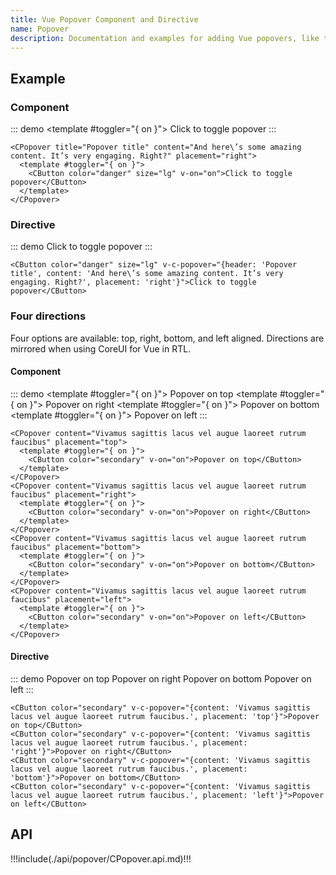 ```yaml
---
title: Vue Popover Component and Directive
name: Popover
description: Documentation and examples for adding Vue popovers, like those found in iOS, to any element on your site.
---
```


## Example

### Component

::: demo
<CPopover title="Popover title" content="And here\’s some amazing content. It’s very engaging. Right?" placement="right">
  <template #toggler="{ on }">
    <CButton color="danger" size="lg" v-on="on">Click to toggle popover</CButton>
  </template>
</CPopover>
:::
```vue
<CPopover title="Popover title" content="And here\’s some amazing content. It’s very engaging. Right?" placement="right">
  <template #toggler="{ on }">
    <CButton color="danger" size="lg" v-on="on">Click to toggle popover</CButton>
  </template>
</CPopover>
```

### Directive

::: demo
<CButton color="danger" size="lg" v-c-popover="{header: 'Popover title', content: 'And here\’s some amazing content. It’s very engaging. Right?', placement: 'right'}">Click to toggle popover</CButton>
:::
```vue
<CButton color="danger" size="lg" v-c-popover="{header: 'Popover title', content: 'And here\’s some amazing content. It’s very engaging. Right?', placement: 'right'}">Click to toggle popover</CButton>
```

### Four directions

Four options are available: top, right, bottom, and left aligned. Directions are mirrored when using CoreUI for Vue in RTL.

#### Component

::: demo
<CPopover content="Vivamus sagittis lacus vel augue laoreet rutrum faucibus" placement="top">
  <template #toggler="{ on }">
    <CButton color="secondary" v-on="on">Popover on top</CButton>
  </template>
</CPopover>
<CPopover content="Vivamus sagittis lacus vel augue laoreet rutrum faucibus" placement="right">
  <template #toggler="{ on }">
    <CButton color="secondary" v-on="on">Popover on right</CButton>
  </template>
</CPopover>
<CPopover content="Vivamus sagittis lacus vel augue laoreet rutrum faucibus" placement="bottom">
  <template #toggler="{ on }">
    <CButton color="secondary" v-on="on">Popover on bottom</CButton>
  </template>
</CPopover>
<CPopover content="Vivamus sagittis lacus vel augue laoreet rutrum faucibus" placement="left">
  <template #toggler="{ on }">
    <CButton color="secondary" v-on="on">Popover on left</CButton>
  </template>
</CPopover>
:::
```vue
<CPopover content="Vivamus sagittis lacus vel augue laoreet rutrum faucibus" placement="top">
  <template #toggler="{ on }">
    <CButton color="secondary" v-on="on">Popover on top</CButton>
  </template>
</CPopover>
<CPopover content="Vivamus sagittis lacus vel augue laoreet rutrum faucibus" placement="right">
  <template #toggler="{ on }">
    <CButton color="secondary" v-on="on">Popover on right</CButton>
  </template>
</CPopover>
<CPopover content="Vivamus sagittis lacus vel augue laoreet rutrum faucibus" placement="bottom">
  <template #toggler="{ on }">
    <CButton color="secondary" v-on="on">Popover on bottom</CButton>
  </template>
</CPopover>
<CPopover content="Vivamus sagittis lacus vel augue laoreet rutrum faucibus" placement="left">
  <template #toggler="{ on }">
    <CButton color="secondary" v-on="on">Popover on left</CButton>
  </template>
</CPopover>
```

#### Directive

::: demo
<CButton color="secondary" v-c-popover="{content: 'Vivamus sagittis lacus vel augue laoreet rutrum faucibus.', placement: 'top'}">Popover on top</CButton>
<CButton color="secondary" v-c-popover="{content: 'Vivamus sagittis lacus vel augue laoreet rutrum faucibus.', placement: 'right'}">Popover on right</CButton>
<CButton color="secondary" v-c-popover="{content: 'Vivamus sagittis lacus vel augue laoreet rutrum faucibus.', placement: 'bottom'}">Popover on bottom</CButton>
<CButton color="secondary" v-c-popover="{content: 'Vivamus sagittis lacus vel augue laoreet rutrum faucibus.', placement: 'left'}">Popover on left</CButton>
:::
```vue
<CButton color="secondary" v-c-popover="{content: 'Vivamus sagittis lacus vel augue laoreet rutrum faucibus.', placement: 'top'}">Popover on top</CButton>
<CButton color="secondary" v-c-popover="{content: 'Vivamus sagittis lacus vel augue laoreet rutrum faucibus.', placement: 'right'}">Popover on right</CButton>
<CButton color="secondary" v-c-popover="{content: 'Vivamus sagittis lacus vel augue laoreet rutrum faucibus.', placement: 'bottom'}">Popover on bottom</CButton>
<CButton color="secondary" v-c-popover="{content: 'Vivamus sagittis lacus vel augue laoreet rutrum faucibus.', placement: 'left'}">Popover on left</CButton>
```

## API

!!!include(./api/popover/CPopover.api.md)!!!